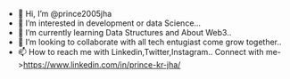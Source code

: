 - 👋 Hi, I’m @prince2005jha
- 👀 I’m interested in development or data Science...
- 🌱 I’m currently learning Data Structures and About Web3..
- 💞️ I’m looking to collaborate with all tech entugiast come grow together..
- 📫 How to reach me with Linkedin,Twitter,Instagram..
  Connect with me->https://www.linkedin.com/in/prince-kr-jha/
